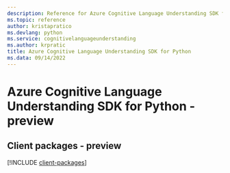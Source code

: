 ```yaml
---
description: Reference for Azure Cognitive Language Understanding SDK for Python
ms.topic: reference
author: kristapratico
ms.devlang: python
ms.service: cognitivelanguageunderstanding
ms.author: krpratic
title: Azure Cognitive Language Understanding SDK for Python
ms.data: 09/14/2022
---
```

# Azure Cognitive Language Understanding SDK for Python - preview

## Client packages - preview
[!INCLUDE [client-packages](cognitive-language-understanding-client-index.md)]